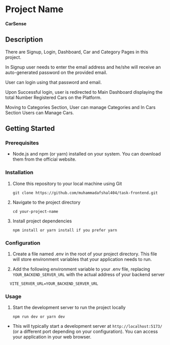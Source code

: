 # Project Name

#### CarSense

## Description

There are Signup, Login, Dashboard, Car and Category Pages in this project.

In Signup user needs to enter the email address and he/she will receive an auto-generated password on the provided email.

User can login using that password and email.

Upon Successful login, user is redirected to Main Dashboard displaying the total Number Registered Cars on the Platform.

Moving to Categories Section, User can manage Categories and In Cars Section Users can Manage Cars.

## Getting Started

### Prerequisites

- Node.js and npm (or yarn) installed on your system. You can download them from the official website.

### Installation

1. Clone this repository to your local machine using Git

   ```
   git clone https://github.com/muhammadafshal404/task-frontend.git
   ```

2. Navigate to the project directory

   ```
   cd your-project-name
   ```

3. Install project dependencies
   ```
   npm install or yarn install if you prefer yarn
   ```

### Configuration

1. Create a file named .env in the root of your project directory. This file will store environment variables that your application needs to run.

2. Add the following environment variable to your .env file, replacing `YOUR_BACKEND_SERVER_URL` with the actual address of your backend server

```
  VITE_SERVER_URL=YOUR_BACKEND_SERVER_URL
```

### Usage

1. Start the development server to run the project locally
   ```
   npm run dev or yarn dev
   ```

- This will typically start a development server at `http://localhost:5173/` (or a different port depending on your configuration). You can access your application in your web browser.
